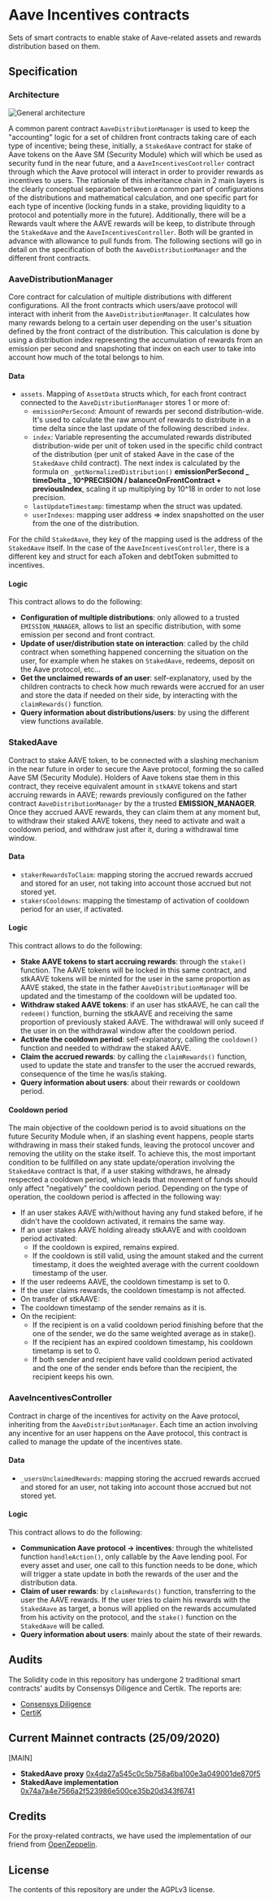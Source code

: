 # Aave Incentives contracts

Sets of smart contracts to enable stake of Aave-related assets and rewards distribution based on them.

## Specification

### Architecture

![General architecture](./stake-architecture.jpg)

A common parent contract `AaveDistributionManager` is used to keep the "accounting" logic for a set of children front contracts taking care of each type of incentive; being these, initially, a `StakedAave` contract for stake of Aave tokens on the Aave SM (Security Module) which will which be used as security fund in the near future, and a `AaveIncentivesController` contract through which the Aave protocol will interact in order to provider rewards as incentives to users.
The rationale of this inheritance chain in 2 main layers is the clearly conceptual separation between a common part of configurations of the distributions and mathematical calculation, and one specific part for each type of incentive (locking funds in a stake, providing liquidity to a protocol and potentially more in the future).
Additionally, there will be a Rewards vault where the AAVE rewards will be keep, to distribute through the `StakedAave` and the `AaveIncentivesController`. Both will be granted in advance with allowance to pull funds from.
The following sections will go in detail on the specification of both the `AaveDistributionManager` and the different front contracts.

### AaveDistributionManager

Core contract for calculation of multiple distributions with different configurations. All the front contracts which users/aave protocol will interact with inherit from the `AaveDistributionManager`.
It calculates how many rewards belong to a certain user depending on the user's situation defined by the front contract of the distribution. This calculation is done by using a distribution index representing the accumulation of rewards from an emission per second and snapshoting that index on each user to take into account how much of the total belongs to him.

#### Data

- `assets`. Mapping of `AssetData` structs which, for each front contract connected to the `AaveDistributionManager` stores 1 or more of:
  - `emissionPerSecond`: Amount of rewards per second distribution-wide. It's used to calculate the raw amount of rewards to distribute in a time delta since the last update of the following described `index`.
  - `index`: Variable representing the accumulated rewards distributed distribution-wide per unit of token used in the specific child contract of the distribution (per unit of staked Aave in the case of the `StakedAave` child contract). The next index is calculated by the formula on `_getNormalizedDistribution()` **emissionPerSecond _ timeDelta _ 10^PRECISION / balanceOnFrontContract + previousIndex**, scaling it up multiplying by 10^18 in order to not lose precision.
  - `lastUpdateTimestamp`: timestamp when the struct was updated.
  - `userIndexes`: mapping user address => index snapshotted on the user from the one of the distribution.

For the child `StakedAave`, they key of the mapping used is the address of the `StakedAave` itself. In the case of the `AaveIncentivesController`, there is a different key and struct for each aToken and debtToken submitted to incentives.

#### Logic

This contract allows to do the following:

- **Configuration of multiple distributions**: only allowed to a trusted `EMISSION_MANAGER`, allows to list an specific distribution, with some emission per second and front contract.
- **Update of user/distribution state on interaction**: called by the child contract when something happened concerning the situation on the user, for example when he stakes on `StakedAave`, redeems, deposit on the Aave protocol, etc...
- **Get the unclaimed rewards of an user**: self-explanatory, used by the children contracts to check how much rewards were accrued for an user and store the data if needed on their side, by interacting with the `claimRewards()` function.
- **Query information about distributions/users**: by using the different view functions available.

### StakedAave

Contract to stake AAVE token, to be connected with a slashing mechanism in the near future in order to secure the Aave protocol, forming the so called Aave SM (Security Module).
Holders of Aave tokens stae them in this contract, they receive equivalent amount in `stkAAVE` tokens and start accruing rewards in AAVE; rewards previously configured on the father contract `AaveDistributionManager` by the a trusted **EMISSION_MANAGER**. Once they accrued AAVE rewards, they can claim them at any moment but, to withdraw their staked AAVE tokens, they need to activate and wait a cooldown period, and withdraw just after it, during a withdrawal time window.

#### Data

- `stakerRewardsToClaim`: mapping storing the accrued rewards accrued and stored for an user, not taking into account those accrued but not stored yet.
- `stakersCooldowns`: mapping the timestamp of activation of cooldown period for an user, if activated.

#### Logic

This contract allows to do the following:

- **Stake AAVE tokens to start accruing rewards**: through the `stake()` function. The AAVE tokens will be locked in this same contract, and stkAAVE tokens will be minted for the user in the same proportion as AAVE staked, the state in the father `AaveDistributionManager` will be updated and the timestamp of the cooldown will be updated too.
- **Withdraw staked AAVE tokens**: if an user has stkAAVE, he can call the `redeem()` function, burning the stkAAVE and receiving the same proportion of previously staked AAVE. The withdrawal will only suceed if the user in on the withdrawal window after the cooldown period.
- **Activate the cooldown period**: self-explanatory, calling the `cooldown()` function and needed to withdraw the staked AAVE.
- **Claim the accrued rewards**: by calling the `claimRewards()` function, used to update the state and transfer to the user the accrued rewards, consequence of the time he was/is staking.
- **Query information about users**: about their rewards or cooldown period.

#### Cooldown period

The main objective of the cooldown period is to avoid situations on the future Security Module when, if an slashing event happens, people starts withdrawing in mass their staked funds, leaving the protocol uncover and removing the utility on the stake itself.
To achieve this, the most important condition to be fullfilled on any state update/operation involving the `StakedAave` contract is that, if a user staking withdraws, he already respected a cooldown period, which leads that movement of funds should only affect "negatively" the cooldown period.
Depending on the type of operation, the cooldown period is affected in the following way:

- If an user stakes AAVE with/without having any fund staked before, if he didn't have the cooldown activated, it remains the same way.
- If an user stakes AAVE holding already stkAAVE and with cooldown period activated:
  - If the cooldown is expired, remains expired.
  - If the cooldown is still valid, using the amount staked and the current timestamp, it does the weighted average with the current cooldown timestamp of the user.
- If the user redeems AAVE, the cooldown timestamp is set to 0.
- If the user claims rewards, the cooldown timestamp is not affected.
- On transfer of stkAAVE:
- The cooldown timestamp of the sender remains as it is.
- On the recipient:
  - If the recipient is on a valid cooldown period finishing before that the one of the sender, we do the same weighted average as in stake().
  - If the recipient has an expired cooldown timestamp, his cooldown timetamp is set to 0.
  - If both sender and recipient have valid cooldown period activated and the one of the sender ends before than the recipient, the recipient keeps his own.

### AaveIncentivesController

Contract in charge of the incentives for activity on the Aave protocol, inheriting from the `AaveDistributionManager`. Each time an action involving any incentive for an user happens on the Aave protocol, this contract is called to manage the update of the incentives state.

#### Data

- `_usersUnclaimedRewards`: mapping storing the accrued rewards accrued and stored for an user, not taking into account those accrued but not stored yet.

#### Logic

This contract allows to do the following:

- **Communication Aave protocol -> incentives**: through the whitelisted function `handleAction()`, only callable by the Aave lending pool. For every asset and user, one call to this function needs to be done, which will trigger a state update in both the rewards of the user and the distribution data.
- **Claim of user rewards**: by `claimRewards()` function, transferring to the user the AAVE rewards. If the user tries to claim his rewards with the `StakedAave` as target, a bonus will applied on the rewards accumulated from his activity on the protocol, and the `stake()` function on the `StakedAave` will be called.
- **Query information about users**: mainly about the state of their rewards.

## Audits

The Solidity code in this repository has undergone 2 traditional smart contracts' audits by Consensys Diligence and Certik. The reports are:

- [Consensys Diligence](https://diligence.consensys.net/audits/2020/09/aave-safety-module/)
- [CertiK](./audits/CertiK_Aave_Staking_audit.pdf)

## Current Mainnet contracts (25/09/2020)

[MAIN]

- **StakedAave proxy** [0x4da27a545c0c5b758a6ba100e3a049001de870f5](https://etherscan.io/address/0x4da27a545c0c5b758a6ba100e3a049001de870f5)
- **StakedAave implementation** [0x74a7a4e7566a2f523986e500ce35b20d343f6741](https://etherscan.io/address/0x74a7a4e7566a2f523986e500ce35b20d343f6741)

## Credits

For the proxy-related contracts, we have used the implementation of our friend from [OpenZeppelin](https://github.com/OpenZeppelin/openzeppelin-sdk/).

## License

The contents of this repository are under the AGPLv3 license.
